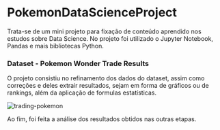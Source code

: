 # PokemonDataScienceProject
Trata-se de um mini projeto para fixação de conteúdo aprendido nos estudos sobre Data Science. No projeto foi utilizado o Jupyter Notebook, Pandas e mais bibliotecas Python.

<h3>Dataset - Pokemon Wonder Trade Results </h3>
O projeto consistiu no refinamento dos dados do dataset, assim como correções e deles extrair resultados, sejam em forma de gráficos ou de rankings, além da aplicação de formulas estatísticas.
<br>

![trading-pokemon](https://user-images.githubusercontent.com/46009433/98991176-40ae5680-250a-11eb-99ef-eb7f87bcce0c.gif)

Ao fim, foi feita a análise dos resultados obtidos nas outras etapas.
